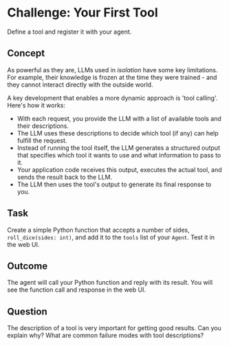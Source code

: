 # Challenge: Your First Tool
Define a tool and register it with your agent.

## Concept
As powerful as they are, LLMs used in *isolation* have some key limitations. For example, their knowledge is frozen at the time they were trained - and they cannot interact directly with the outside world.

A key development that enables a more dynamic approach is 'tool calling'. Here's how it works:

*   With each request, you provide the LLM with a list of available tools and their descriptions.
*   The LLM uses these descriptions to decide which tool (if any) can help fulfill the request.
*   Instead of running the tool itself, the LLM generates a structured output that specifies which tool it wants to use and what information to pass to it.
*   Your application code receives this output, executes the actual tool, and sends the result back to the LLM.
*   The LLM then uses the tool's output to generate its final response to you.

## Task
Create a simple Python function that accepts a number of sides, `roll_dice(sides: int)`, and add it to the `tools` list of your `Agent`. Test it in the web UI.

## Outcome
The agent will call your Python function and reply with its result. You will see the function call and response in the web UI.

## Question
The description of a tool is very important for getting good results. Can you explain why? What are common failure modes with tool descriptions?
